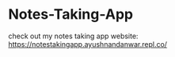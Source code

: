# Notes-Taking-App

check out my notes taking app website: https://notestakingapp.ayushnandanwar.repl.co/
